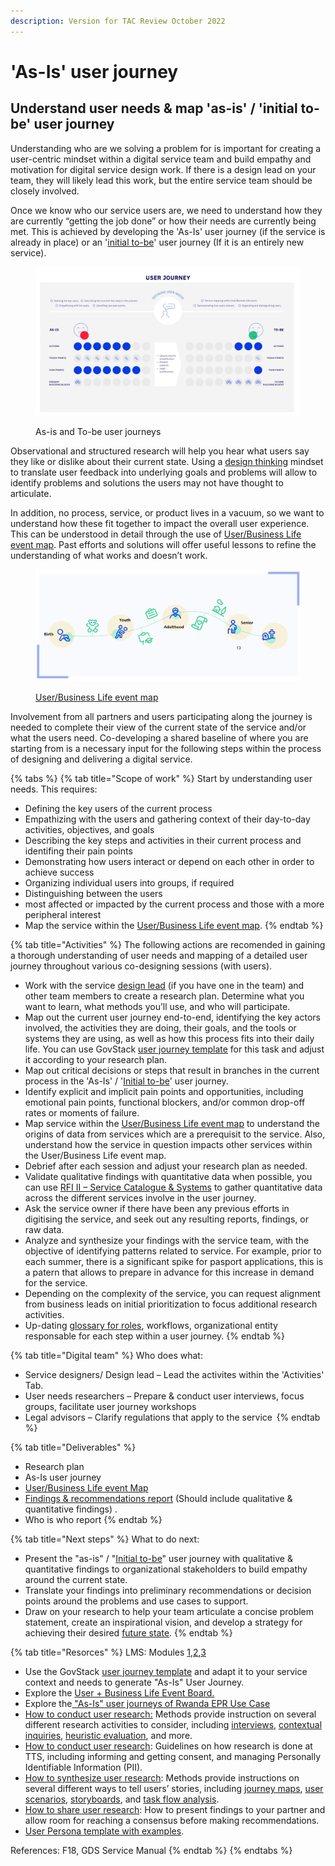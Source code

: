 ```yaml
---
description: Version for TAC Review October 2022
---
```


# 'As-Is' user journey

## Understand user needs & map 'as-is' / 'initial to-be' user journey

Understanding who are we solving a problem for is important for creating a user-centric mindset within a digital service team  and build empathy and motivation for digital service design work. If there is a design lead on your team, they will likely lead this work, but the entire service team should be closely involved.&#x20;

Once we know who our service users are, we need to understand how they are currently “getting the job done” or how their needs are currently being met. This is achieved by developing the 'As-Is' user journey (if the service is already in place) or an '[initial to-be](https://miro.com/app/board/uXjVPJNVyjg=/?share\_link\_id=546357928944)' user journey (If it is an entirely new service).&#x20;

<figure><img src="../../.gitbook/assets/5. As-is initial-to-be user journey (1).jpg" alt=""><figcaption><p>As-is and To-be user journeys</p></figcaption></figure>

Observational and structured research will help you hear what users say they like or dislike about their current state. Using a [design thinking](../3-terminology.md#design-thinking) mindset to translate user feedback into underlying goals and problems will allow to identify problems and solutions the users may not have thought to articulate.&#x20;

In addition, no process, service, or product lives in a vacuum, so we want to understand how these fit together to impact the overall user experience. This can be understood in detail through the use of [User/Business Life event map](https://govstack.gitbook.io/implementation-playbook/govstack-implementation-playbook/learning-and-exchange/artefacts#request-for-information-3-rfi-3). Past efforts and solutions will offer useful lessons to refine the understanding of what works and doesn’t work.&#x20;

<figure><img src="../../.gitbook/assets/life event1.png" alt=""><figcaption><p><a href="https://govstack.gitbook.io/implementation-playbook/govstack-implementation-playbook/learning-and-exchange/artefacts#request-for-information-3-rfi-3">User/Business Life event map</a></p></figcaption></figure>

Involvement from all partners and users participating along the journey is needed to complete their view of the current state of the service and/or what the users need.  Co-developing a shared baseline of where you are starting from is a necessary input for the following steps within the process of designing and delivering a digital service.

{% tabs %}
{% tab title="Scope of work" %}
Start by understanding user needs. This requires:

* Defining the key users of the current process&#x20;
* Empathizing with the users and gathering context of their day-to-day activities, objectives, and goals&#x20;
* Describing the key steps and activities in their current process and identifing their pain points&#x20;
* Demonstrating how users interact or depend on each other in order to achieve success&#x20;
* Organizing individual users into groups, if required&#x20;
* Distinguishing between the users
* &#x20;most affected or impacted by the current process and those with a more peripheral interest
* Map the service within the [User/Business Life event map](https://govstack.gitbook.io/implementation-playbook/govstack-implementation-playbook/learning-and-exchange/artefacts#request-for-information-3-rfi-3).
{% endtab %}

{% tab title="Activities" %}
The following actions are recomended in gaining a thorough understanding of  user needs and mapping of a detailed user journey throughout various co-designing sessions (with users).&#x20;

* Work with the service [design lead](../annex/govstack-user-profiles-taxonomy.md#design-lead) (if you have one in the team) and other team members to create a research plan. Determine what you want to learn, what methods you’ll use, and who will participate.&#x20;
* Map out the current user journey end-to-end, identifying the key actors involved, the activities they are doing, their goals, and the tools or systems they are using, as well as how this process fits into their daily life. You can use GovStack [user journey template](https://govstack.gitbook.io/implementation-playbook/govstack-implementation-playbook/learning-and-exchange/artefacts#request-for-information-5-rfi-5) for this task and adjust it according to your research plan. &#x20;
* Map out critical decisions or steps that result in branches in the current process in the 'As-Is' / '[Initial to-be](https://govstack.gitbook.io/implementation-playbook/govstack-implementation-playbook/learning-and-exchange/artefacts#request-for-information-5-rfi-5)' user journey.
* Identify explicit and implicit pain points and opportunities, including emotional pain points, functional blockers, and/or common drop-off rates or moments of failure.&#x20;
* Map service within the [User/Business Life event map](https://govstack.gitbook.io/implementation-playbook/govstack-implementation-playbook/learning-and-exchange/artefacts#request-for-information-3-rfi-3) to understand the origins of data from services which are a prerequisit to the service. Also, understand how the service in question impacts other services within the User/Business Life event map.
* Debrief after each session and adjust your research plan as needed.&#x20;
* Validate qualitative findings with quantitative data when possible, you can use [RFI II – Service Catalogue & Systems](https://govstack.gitbook.io/implementation-playbook/govstack-implementation-playbook/learning-and-exchange/artefacts#request-for-information-2-rfi-2) to gather quantitative data across the different services involve in the user journey. &#x20;
* Ask the service owner if there have been any previous efforts in digitising the service, and seek out any resulting reports, findings, or raw data.&#x20;
* Analyze and synthesize your findings with the service team, with the objective of identifying patterns related to service. For example, prior to each summer, there is a significant spike for pasport applications, this is a patern that allows to prepare in advance for this increase in demand for the service.
* Depending on the complexity of the service, you can request alignment from business leads on initial prioritization to focus additional research activities.
* Up-dating [glossary for roles](https://govstack.gitbook.io/implementation-playbook/govstack-implementation-playbook/annex/govstack-user-profiles-taxonomy), workflows, organizational entity responsable for each step within a user journey.&#x20;
{% endtab %}

{% tab title="Digital team" %}
Who does what:

* Service designers/ Design lead – Lead the activites within the 'Activities' Tab.
* User needs researchers – Prepare & conduct user interviews, focus groups, facilitate user journey workshops &#x20;
* Legal advisors – Clarify regulations that apply to the service &#x20;
{% endtab %}

{% tab title="Deliverables" %}
* Research plan &#x20;
* As-Is user journey &#x20;
* [User/Business Life event Map](https://govstack.gitbook.io/implementation-playbook/govstack-implementation-playbook/learning-and-exchange/artefacts#request-for-information-3-rfi-3)
* [Findings & recommendations report](../learning-and-exchange/artefacts.md#findings-and-recommendations-report) (Should include qualitative & quantitative findings) .
* Who is who report &#x20;
{% endtab %}

{% tab title="Next steps" %}
What to do next:

* Present the "as-is" / "[Initial to-be](https://govstack.gitbook.io/implementation-playbook/govstack-implementation-playbook/learning-and-exchange/artefacts#request-for-information-5-rfi-5)" user journey with qualitative & quantitative findings to organizational stakeholders to build empathy around the current state.&#x20;
* Translate your findings into preliminary recommendations or decision points around the problems and use cases to support.&#x20;
* Draw on your research to help your team articulate a concise problem statement, create an inspirational vision, and develop a strategy for achieving their desired [future state](https://product-guide.18f.gov/define/).&#x20;
{% endtab %}

{% tab title="Resorces" %}
LMS: Modules [1](../learning-and-exchange/govlearn.md#awareness-building-and-expression-of-interest),[2](../learning-and-exchange/govlearn.md#agreement-of-cooperation),[3](../learning-and-exchange/govlearn.md#govstack-internal-kick-off) &#x20;

* Use the GovStack [user journey template](../learning-and-exchange/artefacts.md#request-for-information-5-rfi-5) and adapt it to your service context and needs to generate "As-Is" User Journey.&#x20;
* Explore the [User + Business Life Event Board.](https://miro.com/app/board/uXjVOiQif00=/?share\_link\_id=574341797123)
* Explore the[ "As-Is" user journeys of Rwanda EPR Use Case ](https://miro.com/app/board/uXjVPJNVyjg=/?share\_link\_id=546357928944)
* [How to conduct user research:](https://methods.18f.gov/interview-checklist/) Methods provide instruction on several different research activities to consider, including [interviews](https://methods.18f.gov/stakeholder-and-user-interviews), [contextual inquiries](https://methods.18f.gov/contextual-inquiry), [heuristic evaluation](https://methods.18f.gov/heuristic-evaluation), and more.&#x20;
* [How to conduct user research](https://handbook.tts.gsa.gov/research-guidelines/): Guidelines on how research is done at TTS, including informing and getting consent, and managing Personally Identifiable Information (PII).&#x20;
* [How to synthesize user research](https://methods.18f.gov/): Methods provide instructions on several different ways to tell users’ stories, including [journey maps](https://methods.18f.gov/journey-mapping), [user scenarios](https://methods.18f.gov/user-scenarios), [storyboards](https://methods.18f.gov/storyboarding), and [task flow analysis](https://methods.18f.gov/decide/task-flow-analysis/).&#x20;
* [How to share user research](https://18f.gsa.gov/2018/02/06/getting-partners-on-board-with-research-findings/): How to present findings to your partner and allow room for reaching a consensus before making recommendations.&#x20;
* [User Persona template with examples](../learning-and-exchange/artefacts.md#user-personas).

References: F18, GDS Service Manual &#x20;
{% endtab %}
{% endtabs %}

